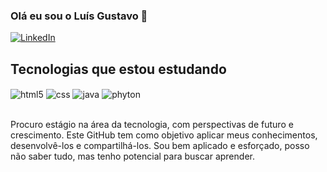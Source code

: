 ### Olá eu sou o Luís Gustavo 🤙


[![LinkedIn](https://img.shields.io/badge/LinkedIn-0077B5?style=for-the-badge&logo=linkedin&logoColor=white)](linkedin.com/in/luisgaraujo)

## Tecnologias que estou estudando

<div style="display: inline_block">
  <img align="center" alt="html5" src="https://img.shields.io/badge/HTML5-E34F26?style=for-the-badge&logo=html5&logoColor=white" />
  <img align="center" alt="css" src="https://img.shields.io/badge/CSS3-1572B6?style=for-the-badge&logo=css3&logoColor=white" />
  <img align="center" alt="java" src="https://img.shields.io/badge/Java-ED8B00?style=for-the-badge&logo=openjdk&logoColor=white" />
  <img align="center" alt="phyton" src="https://img.shields.io/badge/Python-3776AB?style=for-the-badge&logo=python&logoColor=white"/>
</div><br/>

Procuro estágio na área da tecnologia, com perspectivas de futuro e crescimento. Este GitHub tem como objetivo aplicar meus conhecimentos, desenvolvê-los e
compartilhá-los. Sou bem aplicado e esforçado, posso não saber tudo, mas tenho potencial para
buscar aprender.




